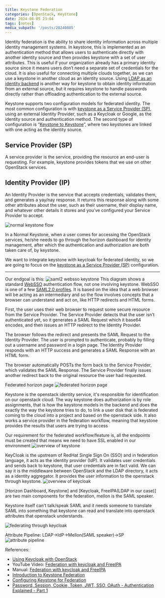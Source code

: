 ```yaml
---
title: Keystone Federation
categories: [OpenStack, Keystone]
date: 2024-08-05 23:04
tags: [notes]
media_subpath: '/posts/20240805'
---
```

Identity federation is the ability to share identity information across multiple identity management systems. In keystone, this is implemented as an authentication method that allows users to authenticate directly with another identity source and then provides keystone with a set of user attributes. This is useful if your organization already has a primary identity source since it means users don’t need a separate set of credentials for the cloud. It is also useful for connecting multiple clouds together, as we can use a keystone in another cloud as an identity source. Using [LDAP as an identity backend](https://docs.openstack.org/keystone/latest/admin/configuration.html#integrate-with-ldap) is another way for keystone to obtain identity information from an external source, but it requires keystone to handle passwords directly rather than offloading authentication to the external source.

Keystone supports two configuration models for federated identity. The most common configuration is with [keystone as a Service Provider (SP)](https://docs.openstack.org/keystone/latest/admin/federation/configure_federation.html#keystone-as-sp), using an external Identity Provider, such as a Keycloak or Google, as the identity source and authentication method. The second type of configuration is “[Keystone to Keystone](https://docs.openstack.org/keystone/latest/admin/federation/configure_federation.html#keystone-as-idp)”, where two keystones are linked with one acting as the identity source.

## **Service Provider (SP)**
A service provider is the service, providing the resource an end-user is requesting. For example, keystone provides tokens that we use on other OpenStack services.

## **Identity Provider (IP)**
An Identity Provider is the service that accepts credentials, validates them, and generates a yay/nay response. It returns this response along with some other attributes about the user, such as their username, their display name, and whatever other details it stores and you’ve configured your Service Provider to accept.

![normal keystone flow](normal_keystone_flow.png)

In a Normal Keystone, when a user comes for accessing the OpenStack services, he/she needs to go through the horizon dashboard for identity management, after which the authentication and authorization are both taken care of, by keystone.

We want to integrate keystone with keycloak for federated identity, so we are going to focus on the [keystone as a Service Provider (SP)](https://docs.openstack.org/keystone/latest/admin/federation/configure_federation.html#keystone-as-sp) configuration.

---

Our endgoal is this: 
![saml2 websso keystone](saml2_websso_keystone.png)
This diagram shows a standard [WebSSO](http://docs.oasis-open.org/security/saml/Post2.0/sstc-saml-tech-overview-2.0-cd-02.html#5.1.Web%20Browser%20SSO%20Profile|outline) authentication flow, not one involving keystone. WebSSO is one of a few [SAML2.0 profiles](http://docs.oasis-open.org/security/saml/Post2.0/sstc-saml-tech-overview-2.0-cd-02.html#5.Major%20Profiles%20and%20Federation%20Use%20Cases|outline). It is based on the idea that a web browser will be acting as an intermediary and so the flow involves concepts that a browser can understand and act on, like HTTP redirects and HTML forms.

First, the user uses their web browser to request some secure resource from the Service Provider. The Service Provider detects that the user isn’t authenticated yet, so it generates a SAML Request which it base64 encodes, and then issues an HTTP redirect to the Identity Provider.

The browser follows the redirect and presents the SAML Request to the Identity Provider. The user is prompted to authenticate, probably by filling out a username and password in a login page. The Identity Provider responds with an HTTP success and generates a SAML Response with an HTML form.

The browser automatically POSTs the form back to the Service Provider, which validates the SAML Response. The Service Provider finally issues another redirect back to the original resource the user had requested.

Federated horizon page
![federated horizon page](federated_horizon_page.png)

Keystone is the openstack identity service, it's responsible for identification on our openstack cloud. The way keystone does authorization is by role assignments, that is how the keystone models in the backend and does the exactly the way the keystone tries to do, to link a user disk that is federated coming to the cloud into a project and based on the openstack side. It also works a service provider in the federation workflow, meaning that keystone provides the results that users are trying to access

Our requirement for the federated workflow/feature is, all the endpoints must be created that means we need to have SSL enabled in our environment
![overview of keystone](overview_of_keystone.png)

KeyCloak is the upstream of RedHat Single Sign On (SSO) and in federation language, it acts as the  identity provider (IdP). It validates user credentials and sends back to keystone, that user credentials are in fact valid. We can say it is the middleware between OpenStack and the LDAP directory, it acts as a identity aggregator. It provides the user information to the openstack through keystone.
![overview of keycloak](overview_of_keycloak.png)

\[Horizon Dashboard, Keystone\] and \[Keycloak, FreeIPA(LDAP in our case)\] are two main components for the federation, mellon is the SAML speaker.

Keystone itself can't talk/speak SAML and it needs someone to translate SAML into something that keystone can read and translate into openstack attributes that openstack understands.

![federating through keycloak](federating_through_keycloak.png)

Attribute Pipeline: LDAP->IdP->Mellon(SAML speaker)->SP
![attribute pipeline](attribute_pipeline.png)

References:
- [Using Keycloak with OpenStack](https://ivarclemens.nl/using-keycloak-with-openstack/)
- YouTube Video: [Federation with keycloak and FreeIPA](https://youtu.be/1tWiJZZfrPo?si=xfIdAkwaZzWSeMoD)
- Manual: [Federation with keycloak and FreeIPA](https://access.redhat.com/solutions/3010401)
- [Introduction to Keystone Federation](https://docs.openstack.org/keystone/latest/admin/federation/introduction.html#what-is-keystone-federation)
- [Configuring Keystone for Federation](https://docs.openstack.org/keystone/latest/admin/federation/configure_federation.html#keystone-as-a-service-provider-sp)
- [Password, Session, Cookie, Token, JWT, SSO, OAuth - Authentication Explained - Part 1](https://blog.bytebytego.com/p/password-session-cookie-token-jwt)

